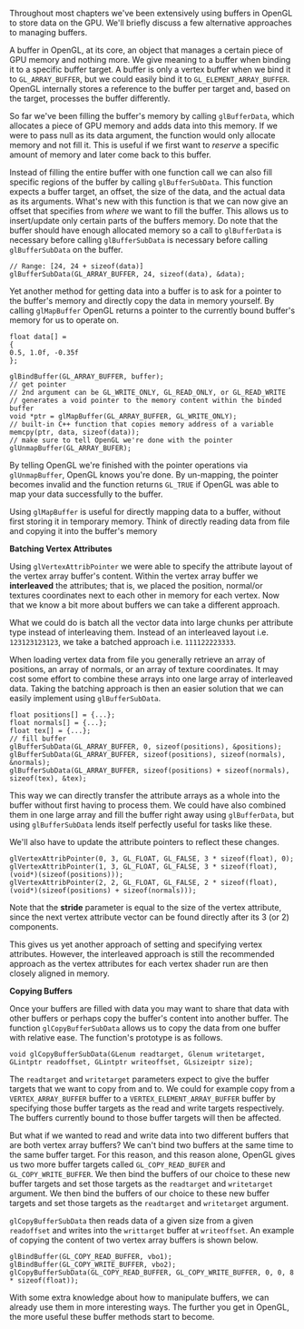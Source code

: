 
Throughout most chapters we've been extensively using buffers in OpenGL to store data on the GPU. We'll briefly discuss a few alternative approaches to managing buffers. 

A buffer in OpenGL, at its core, an object that manages a certain piece of GPU memory and nothing more. We give meaning to a buffer when binding it to a specific buffer target. A buffer is only a vertex buffer when we bind it to `GL_ARRAY_BUFFER`, but we could easily bind it to `GL_ELEMENT_ARRAY_BUFFER`. OpenGL internally stores a reference to the buffer per target and, based on the target, processes the buffer differently. 

So far we've been filling the buffer's memory by calling `glBufferData`, which allocates a piece of GPU memory and adds data into this memory. If we were to pass null as its data argument, the function would only allocate memory and not fill it. This is useful if we first want to *reserve* a specific amount of memory and later come back to this buffer. 

Instead of filling the entire buffer with one function call we can also fill specific regions of the buffer by calling `glBufferSubData`. This function expects a buffer target, an offset, the size of the data, and the actual data as its arguments. What's new with this function is that we can now give an offset that specifies from *where* we want to fill the buffer. This allows us to insert/update only certain parts of the buffers memory. Do note that the buffer should have enough allocated memory so a call to `glBufferData` is necessary before calling `glBufferSubData` is necessary before calling `glBufferSubData` on the buffer. 

```
// Range: [24, 24 + sizeof(data)]
glBufferSubData(GL_ARRAY_BUFFER, 24, sizeof(data), &data);
```

Yet another method for getting data into a buffer is to ask for a pointer to the buffer's memory and directly copy the data in memory yourself. By calling `glMapBuffer` OpenGL returns a pointer to the currently bound buffer's memory for us to operate on. 

```
float data[] = 
{
0.5, 1.0f, -0.35f
};

glBindBuffer(GL_ARRAY_BUFFER, buffer);
// get pointer
// 2nd argument can be GL_WRITE_ONLY, GL_READ_ONLY, or GL_READ_WRITE
// generates a void pointer to the memory content within the binded buffer 
void *ptr = glMapBuffer(GL_ARRAY_BUFFER, GL_WRITE_ONLY);
// built-in C++ function that copies memory address of a variable
memcpy(ptr, data, sizeof(data));
// make sure to tell OpenGL we're done with the pointer
glUnmapBuffer(GL_ARRAY_BUFER);
```

By telling OpenGL we're finished with the pointer operations via `glUnmapBuffer`, OpenGL knows you're done. By un-mapping, the pointer becomes invalid and the function returns `GL_TRUE` if OpenGL was able to map your data successfully to the buffer. 

Using `glMapBuffer` is useful for directly mapping data to a buffer, without first storing it in temporary memory. Think of directly reading data from file and copying it into the buffer's memory

**Batching Vertex Attributes**

Using `glVertexAttribPointer` we were able to specify the attribute layout of the vertex array buffer's content. Within the vertex array buffer we **interleaved** the attributes; that is, we placed the position, normal/or textures coordinates next to each other in memory for each vertex. Now that we know a bit more about buffers we can take a different approach. 

What we could do is batch all the vector data into large chunks per attribute type instead of interleaving them. Instead of an interleaved layout i.e. `123123123123`, we take a batched approach i.e. `111122223333`. 

When loading vertex data from file you generally retrieve an array of positions, an array of normals, or an array of texture coordinates. It may cost some effort to combine these arrays into one large array of interleaved data. Taking the batching approach is then an easier solution that we can easily implement using `glBufferSubData`.

```
float positions[] = {...};
float normals[] = {...};
float tex[] = {...};
// fill buffer
glBufferSubData(GL_ARRAY_BUFFER, 0, sizeof(positions), &positions);
glBufferSubData(GL_ARRAY_BUFFER, sizeof(positions), sizeof(normals), &normals);
glBufferSubData(GL_ARRAY_BUFFER, sizeof(positions) + sizeof(normals), sizeof(tex), &tex);
```

This way we can directly transfer the attribute arrays as a whole into the buffer without first having to process them. We could have also combined them in one large array and fill the buffer right away using `glBufferData`, but using `glBufferSubData` lends itself perfectly useful for tasks like these. 

We'll also have to update the attribute pointers to reflect these changes.

```
glVertexAttribPointer(0, 3, GL_FLOAT, GL_FALSE, 3 * sizeof(float), 0);
glVertexAttribPointer(1, 3, GL_FLOAT, GL_FALSE, 3 * sizeof(float), (void*)(sizeof(positions)));
glVertexAttribPointer(2, 2, GL_FLOAT, GL_FALSE, 2 * sizeof(float), (void*)(sizeof(positions) + sizeof(normals))); 
```

Note that the **stride** parameter is equal to the size of the vertex attribute, since the next vertex attribute vector can be found directly after its 3 (or 2) components. 

This gives us yet another approach of setting and specifying vertex attributes. However, the interleaved approach is still the recommended approach as the vertex attributes for each vertex shader run are then closely aligned in memory. 

**Copying Buffers**

Once your buffers are filled with data you may want to share that data with other buffers or perhaps copy the buffer's content into another buffer. The function `glCopyBufferSubData` allows us to copy the data from one buffer with relative ease. The function's prototype is as follows. 

`void glCopyBufferSubData(GLenum readtarget, Glenum writetarget, GLintptr readoffset, GLintptr writeoffset, GLsizeiptr size);`

The `readtarget` and `writetarget` parameters expect to give the buffer targets that we want to copy from and to. We could for example copy from a `VERTEX_ARRAY_BUFFER` buffer to a `VERTEX_ELEMENT_ARRAY_BUFFER` buffer by specifying those buffer targets as the read and write targets respectively. The buffers currently bound to those buffer targets will then be affected. 

But what if we wanted to read and write data into two different buffers that are both vertex array buffers? We can't bind two buffers at the same time to the same buffer target. For this reason, and this reason alone, OpenGL gives us two more buffer targets called `GL_COPY_READ_BUFER` and `GL_COPY_WRITE_BUFFER`. We then bind the buffers of our choice to these new buffer targets and set those targets as the `readtarget` and `writetarget` argument. We then bind the buffers of our choice to these new buffer targets and set those targets as the `readtarget` and `writetarget` argument. 

`glCopyBufferSubData` then reads data of a given size from a given `readoffset` and writes into the `writtarget` buffer at `writeoffset`. An example of copying the content of two vertex array buffers is shown below.

```
glBindBuffer(GL_COPY_READ_BUFFER, vbo1); 
glBindBuffer(GL_COPY_WRITE_BUFFER, vbo2);
glCopyBufferSubData(GL_COPY_READ_BUFFER, GL_COPY_WRITE_BUFFER, 0, 0, 8 * sizeof(float));
```

With some extra knowledge about how to manipulate buffers, we can already use them in more interesting ways. The further you get in OpenGL, the more useful these buffer methods start to become. 